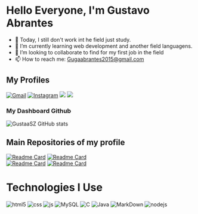 # Hello Everyone, I'm Gustavo Abrantes

- 🔭 Today, I still don't work int he field just study.
- 🌱 I’m currently learning web development and another field languagens.
- 👯 I’m looking to collaborate to find for my first job in the field
- 📫 How to reach me: Gugaabrantes2015@gmail.com

## My Profiles
[![Gmail](https://img.shields.io/badge/Gmail-D14836?style=for-the-badge&logo=gmail&logoColor=white)](https://gmail.com/)
[![Instagram](https://img.shields.io/badge/Instagram-E4405F?style=for-the-badge&logo=instagram&logoColor=white)](https://instagram.com/gustaavo_Ab)
<a href="https://discord.com/channels/1220532965688475730/1220532966170824959" target="_blank"><img src="https://img.shields.io/badge/Discord-7289DA?style=for-the-badge&logo=discord&logoColor=white" target="_blank"></a> 
<a href="https://www.linkedin.com/in/gustavo-abrantes-de-souza-b88179286/" target="_blank"><img src="https://img.shields.io/badge/-LinkedIn-%230077B5?style=for-the-badge&logo=linkedin&logoColor=white" target="_blank"></a> 

### My Dashboard Github
<!--![GustaaSZ GitHub stats](https://github-readme-stats.vercel.app/api?username=GustaaSZ&show_icons=true&theme=chartreuse-dark&count_private=true&include_all_commits=true)-->
![GustaaSZ GitHub stats](https://github-readme-stats.vercel.app/api?username=GustaaSZ&show_icons=true&theme=transparent&count_private=true&include_all_commits=true)


## Main Repositories of my profile

[![Readme Card](https://github-readme-stats.vercel.app/api/pin/?username=GustaaSZ&repo=Project-Google-Clone)](https://github.com/GustaaSZ/Project-Google-Clone)
[![Readme Card](https://github-readme-stats.vercel.app/api/pin/?username=GustaaSZ&repo=ProjetoMP_OO)](https://github.com/GustaaSZ/ProjetoMP_OO)  
[![Readme Card](https://github-readme-stats.vercel.app/api/pin/?username=GustaaSZ&repo=HortFruti)](https://github.com/GustaaSZ/HortFruti)
[![Readme Card](https://github-readme-stats.vercel.app/api/pin/?username=GustaaSZ&repo=Reserva-de-passagens)](https://github.com/GustaaSZ/Reserva-de-passagens)  


# Technologies I Use

<div style="display: center">
  <img align="center" alt="html5" src="https://img.shields.io/badge/HTML5-E34F26?style=for-the-badge&logo=html5&logoColor=white" />
  <img align="center" alt="css" src="https://img.shields.io/badge/CSS3-1572B6?style=for-the-badge&logo=css3&logoColor=white" />
  <img align="center" alt="js" src="https://img.shields.io/badge/JavaScript-F7DF1E?style=for-the-badge&logo=javascript&logoColor=black" />
  <img align="center" alt="MySQL" src="https://img.shields.io/badge/MySQL-00000F?style=for-the-badge&logo=mysql&logoColor=white" />
  <img align="center" alt="C" src="https://img.shields.io/badge/C-00599C?style=for-the-badge&logo=c&logoColor=white" />
  <img align="center" alt="Java" src="https://img.shields.io/badge/Java-ED8B00?style=for-the-badge&logo=openjdk&logoColor=white" />
  <img align="center" alt="MarkDown" src="https://img.shields.io/badge/Markdown-000000?style=for-the-badge&logo=markdown&logoColor=white" />
  <img align="center" alt="nodejs" src="https://img.shields.io/badge/Node.js-43853D?style=for-the-badge&logo=node.js&logoColor=white" />
</div><br/>

